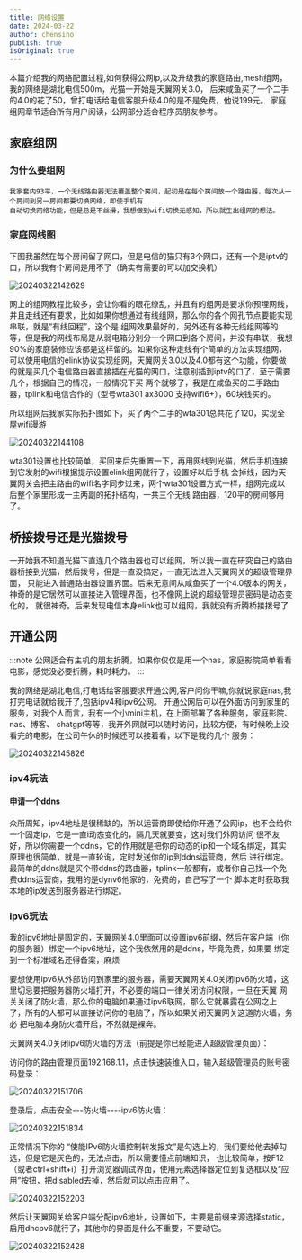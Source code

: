 ```yaml
---
title: 网络设置
date: 2024-03-22
author: chensino
publish: true
isOriginal: true
---
```


本篇介绍我的网络配置过程,如何获得公网ip,以及升级我的家庭路由,mesh组网，我的网络是湖北电信500m，光猫一开始是天翼网关3.0，
后来咸鱼买了一个二手的4.0的花了50，曾打电话给电信客服升级4.0的是不是免费，他说199元。
家庭组网章节适合所有用户阅读，公网部分适合程序员朋友参考。

## 家庭组网

### 为什么要组网

    我家套内93平，一个无线路由器无法覆盖整个房间，起初是在每个房间放一个路由器，每次从一个房间到另一房间都要切换网络，即使手机有
    自动切换网络功能，但是总是不丝滑，我想做到wifi切换无感知，所以就生出组网的想法。

### 家庭网线图

下图我虽然在每个房间留了网口，但是电信的猫只有3个网口，还有一个是iptv的口，所以我有个房间是用不了（确实有需要的可以加交换机）

![20240322142629](https://afatpig.oss-cn-chengdu.aliyuncs.com/blog/20240322142629.png)

网上的组网教程比较多，会让你看的眼花缭乱，并且有的组网是要求你预埋网线，并且走线还有要求，比如如果你想通过有线组网，那么你的各个网孔节点要能实现串联，就是“有线回程”，这个是
组网效果最好的，另外还有各种无线组网等的等，但是我的网线布局是从弱电箱分别分一个网口到各个房间，并没有串联，我想90%的家庭装修应该都是这样留的。如果你这种走线有个简单的方法实现组网，
可以使用电信的elink协议实现组网，天翼网关3.0以及4.0都有这个功能，你要做的就是买几个电信路由器直接插在光猫的网口，注意别插到iptv的口了，至于需要几个，根据自己的情况，一般情况下买
两个就够了，我是在咸鱼买的二手路由器，tplink和电信合作的（型号wta301 ax3000 支持wifi6+），60块钱买的。

所以组网后我家实际拓扑图如下，买了两个二手的wta301总共花了120，实现全屋wifi漫游

![20240322144108](https://afatpig.oss-cn-chengdu.aliyuncs.com/blog/20240322144108.png)

wta301设置也比较简单，买回来后先重置一下，再用网线到光猫，然后手机连接到它发射的wifi根据提示设置elink组网就行了，设置好以后手机
会掉线，因为天翼网关会把主路由的wifi名字同步过来，两个wta301设置方式一样，组网完成以后整个家里形成一主两副的拓扑结构，一共三个无线
路由器，120平的房间够用了。

## 桥接拨号还是光猫拨号

一开始我不知道光猫下直连几个路由器也可以组网，所以我一直在研究自己的路由器桥接到光猫，然后拨号，但是一直没搞定，一直无法进入天翼网关的超级管理界面，
只能进入普通路由器设置界面。后来无意间从咸鱼买了一个4.0版本的网关，神奇的是它居然可以直接进入管理界面，也不像网上说的超级管理员密码是动态变化的，
就很神奇。后来发现电信本身elink也可以组网，我就没有折腾桥接拨号了

## 开通公网

:::note
    公网适合有主机的朋友折腾，如果你仅仅是用一个nas，家庭影院简单看看电影，感觉没必要折腾，耗时耗力。
:::

我的网络是湖北电信,打电话给客服要求开通公网,客户问你干嘛,你就说家庭nas,我打完电话就给我开了,包括ipv4和ipv6公网。
开通公网后可以在外面访问到家里的服务，对我个人而言，我有一个小mini主机，在上面部署了各种服务，家庭影院、nas、博客、
chatgpt等等，我开外网就可以随时访问，比较方便，有时候晚上没看完的电影，在公司午休的时候还可以接着看，以下是我的几个
服务：

![20240322145826](https://afatpig.oss-cn-chengdu.aliyuncs.com/blog/20240322145826.png)

### ipv4玩法

#### 申请一个ddns

众所周知，ipv4地址是很稀缺的，所以运营商即使给你开通了公网ip，也不会给你一个固定ip，它是一直i动态变化的，隔几天就要变，这对我们外网访问
很不友好，所以你需要一个ddns，它的作用就是把你的动态的ip和一个域名绑定，其实原理也很简单，就是一直轮询，定时发送你的ip到ddns运营商，然后
进行绑定。最简单的ddns就是买个带ddns的路由器，tplink一般都有，或者你自己找一个免费ddns运营商，我用的是dynv6他家的，免费的，自己写了一个
脚本定时获取我本地的ip发送到服务器进行绑定。

### ipv6玩法

我的ipv6地址是固定的，天翼网关4.0里面可以设置ipv6前缀，然后在客户端（你的服务器）绑定一个ipv6地址，这个我依然用的是ddns，毕竟免费，如果要
绑定到一个标准域名还得备案，麻烦

要想使用ipv6从外部访问到家里的服务器，需要天翼网关4.0关闭ipv6防火墙，这里切忌要把服务器防火墙打开，不必要的端口一律关闭访问权限，一旦在天翼
网关关闭了防火墙，那么你的电脑如果通过ipv6联网，那么它就暴露在公网之上了，所有的人都可以直接访问你的电脑了，所以如果关闭天翼网关这道防火墙，务必
把电脑本身防火墙开启，不然就是裸奔。

天翼网关4.0关闭ipv6防火墙的方法（前提是你已经能进入超级管理页面）：

访问你的路由管理页面192.168.1.1，点击快速装维入口，输入超级管理员的账号密码登录：

![20240322151706](https://afatpig.oss-cn-chengdu.aliyuncs.com/blog/20240322151706.png)

登录后，点击安全---防火墙----ipv6防火墙：

![20240322151834](https://afatpig.oss-cn-chengdu.aliyuncs.com/blog/20240322151834.png)

正常情况下你的 “使能IPv6防火墙控制转发报文”是勾选上的，我们要给他去掉勾选，但是它是灰色的，无法点击，所以需要懂点前端知识，
也比较简单，按F12（或者ctrl+shift+i）打开浏览器调试界面，使用元素选择器定位到复选框以及“应用”按钮，把disabled去掉，然后就可以点击应用了。

![20240322152203](https://afatpig.oss-cn-chengdu.aliyuncs.com/blog/20240322152203.png)

然后让天翼网关给客户端分配ipv6地址，设置如下，主要是前缀来源选择static，启用dhcpv6就行了，其他你的界面是什么不重要，不要动它。

![20240322152428](https://afatpig.oss-cn-chengdu.aliyuncs.com/blog/20240322152428.png)
